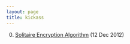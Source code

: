 ```yaml
---
layout: page
title: kickass
---
```


0. [Solitaire Encryption Algorithm](/bookmark/2012/12/12/solitaire-encryption.html) (12 Dec 2012) 
